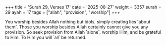 +++
title = 'Surah 29, Verses 17'
date = '2025-08-27'
weight = 3357
surah = 29
ayah = 17
tags = ["allah", "provision", "worship"]
+++

You worship besides Allah nothing but idols, simply creating lies ˹about them˺. Those you worship besides Allah certainly cannot give you any provision. So seek provision from Allah ˹alone˺, worship Him, and be grateful to Him. To Him you will ˹all˺ be returned.